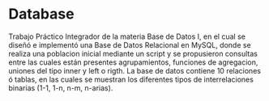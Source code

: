 # Database

Trabajo Práctico Integrador de la materia Base de Datos I, en el cual se diseñó e implementó una Base de Datos Relacional en MySQL, 
donde se realiza una poblacion inicial mediante un script y se propusieron consultas entre las cuales están presentes agrupamientos,
funciones de agregacion, uniones del tipo inner y left o rigth. La base de datos contiene 10 relaciones ó tablas, en las cuales se
muestran los diferentes tipos de interrelaciones binarias (1-1, 1-n, n-m, n-arias).
